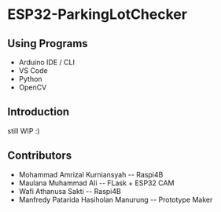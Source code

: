 # ESP32-ParkingLotChecker

## Using Programs
- Arduino IDE / CLI
- VS Code 
- Python
- OpenCV

## Introduction

still WIP :)

## Contributors
- Mohammad Amrizal Kurniansyah -- Raspi4B
- Maulana Muhammad Ali -- FLask + ESP32 CAM
- Wafi Athanusa Sakti -- Raspi4B
- Manfredy Patarida Hasiholan Manurung -- Prototype Maker
